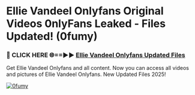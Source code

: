 # Ellie Vandeel Onlyfans Original Videos 0nlyFans Leaked - Files Updated! (0fumy)

<h3>🔴 CLICK HERE 🌐==►► <a href="https://tinyurl.com/4seja8ks" rel="nofollow">Ellie Vandeel Onlyfans Updated Files</a></h3>

Get Ellie Vandeel Onlyfans and all content. Now you can access all videos and pictures of Ellie Vandeel Onlyfans. New Updated Files 2025!

[![0fumy](https://i.imgur.com/EWjZXRe.gif)](https://tinyurl.com/4seja8ks)
